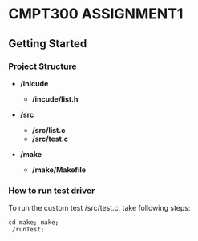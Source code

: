 # CMPT300 ASSIGNMENT1 

## Getting Started
### Project Structure
* **/inlcude**
	* **/incude/list.h** 
	
* **/src**
	* **/src/list.c**
	* **/src/test.c**

* **/make**
	* **/make/Makefile**

### How to run test driver
To run the custom test /src/test.c, take following steps:

```
cd make; make;
./runTest;
```